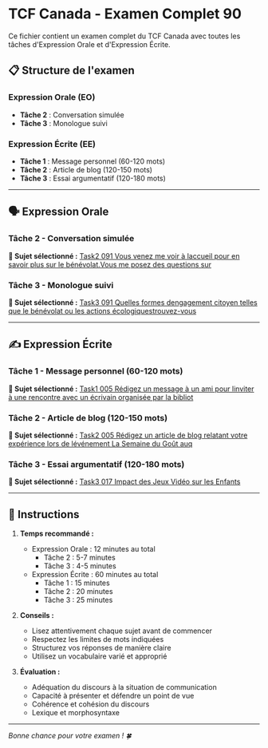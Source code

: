 # TCF Canada - Examen Complet 90

Ce fichier contient un examen complet du TCF Canada avec toutes les tâches d'Expression Orale et d'Expression Écrite.

## 📋 Structure de l'examen

### Expression Orale (EO)
- **Tâche 2** : Conversation simulée
- **Tâche 3** : Monologue suivi

### Expression Écrite (EE)  
- **Tâche 1** : Message personnel (60-120 mots)
- **Tâche 2** : Article de blog (120-150 mots)
- **Tâche 3** : Essai argumentatif (120-180 mots)

---

## 🗣️ Expression Orale

### Tâche 2 - Conversation simulée

**📄 Sujet sélectionné :** [Task2 091 Vous venez me voir à laccueil pour en savoir plus sur le bénévolat.Vous me posez des questions sur](tcf_canada/eo/task2/task2_091_Vous_venez_me_voir_à_laccueil_pour_en_savoir_plus_sur_le_bénévolat.Vous_me_posez_des_questions_sur.md)

### Tâche 3 - Monologue suivi

**📄 Sujet sélectionné :** [Task3 091 Quelles formes dengagement citoyen telles que le bénévolat ou les actions écologiquestrouvez-vous](tcf_canada/eo/task3/task3_091_Quelles_formes_dengagement_citoyen_telles_que_le_bénévolat_ou_les_actions_écologiquestrouvez-vous.md)

---

## ✍️ Expression Écrite

### Tâche 1 - Message personnel (60-120 mots)

**📄 Sujet sélectionné :** [Task1 005 Rédigez un message à un ami pour linviter à une rencontre avec un écrivain organisée par la bibliot](tcf_canada/ee/task1/task1_005_Rédigez_un_message_à_un_ami_pour_linviter_à_une_rencontre_avec_un_écrivain_organisée_par_la_bibliot.md)

### Tâche 2 - Article de blog (120-150 mots)

**📄 Sujet sélectionné :** [Task2 005 Rédigez un article de blog relatant votre expérience lors de lévénement La Semaine du Goût auq](tcf_canada/ee/task2/task2_005_Rédigez_un_article_de_blog_relatant_votre_expérience_lors_de_lévénement_La_Semaine_du_Goût_auq.md)

### Tâche 3 - Essai argumentatif (120-180 mots)

**📄 Sujet sélectionné :** [Task3 017 Impact des Jeux Vidéo sur les Enfants](tcf_canada/ee/task3/task3_017_Impact_des_Jeux_Vidéo_sur_les_Enfants.md)

---

## 📝 Instructions

1. **Temps recommandé :**
   - Expression Orale : 12 minutes au total
     - Tâche 2 : 5-7 minutes
     - Tâche 3 : 4-5 minutes
   - Expression Écrite : 60 minutes au total
     - Tâche 1 : 15 minutes
     - Tâche 2 : 20 minutes  
     - Tâche 3 : 25 minutes

2. **Conseils :**
   - Lisez attentivement chaque sujet avant de commencer
   - Respectez les limites de mots indiquées
   - Structurez vos réponses de manière claire
   - Utilisez un vocabulaire varié et approprié

3. **Évaluation :**
   - Adéquation du discours à la situation de communication
   - Capacité à présenter et défendre un point de vue
   - Cohérence et cohésion du discours
   - Lexique et morphosyntaxe

---

*Bonne chance pour votre examen ! 🍀*
